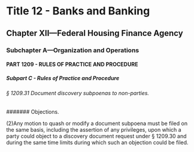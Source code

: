 
# Title 12 - Banks and Banking
## Chapter XII—Federal Housing Finance Agency
### Subchapter A—Organization and Operations
#### PART 1209 - RULES OF PRACTICE AND PROCEDURE
##### Subpart C - Rules of Practice and Procedure
###### § 1209.31 Document discovery subpoenas to non-parties.
####### Objections.

(2)Any motion to quash or modify a document subpoena must be filed on the same basis, including the assertion of any privileges, upon which a party could object to a discovery document request under § 1209.30 and during the same time limits during which such an objection could be filed.
